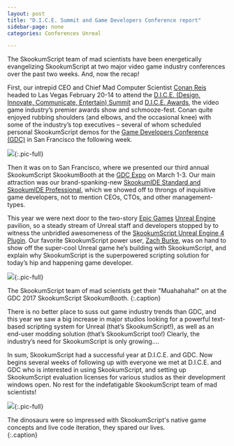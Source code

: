 ```yaml
---
layout: post
title: "D.I.C.E. Summit and Game Developers Conference report"
sidebar-page: none
categories: Conferences Unreal

---
```


The SkookumScript team of mad scientists have been energetically evangelizing SkookumScript at two major video game industry conferences over the past two weeks. And, now the recap!

First, our intrepid CEO and Chief Mad Computer Scientist <a href="/about/team/#conan-reis">Conan Reis</a> headed to Las Vegas February 20-14 to attend the <a href="http://www.dicesummit.org/">D.I.C.E. (Design, Innovate, Communicate, Entertain) Summit</a> and <a href="http://www.interactive.org/">D.I.C.E. Awards</a>, the video game industry’s premier awards show and schmooze-fest. Conan quite enjoyed rubbing shoulders (and elbows, and the occasional knee) with some of the industry’s top executives – several of whom scheduled personal SkookumScript demos for the <a href="http://www.gdconf.com/">Game Developers Conference (GDC)</a> in San Francisco the following week.

![](/images/blog/2017-03-06_dice-gdc-logos.jpg){:.pic-full}

Then it was on to San Francisco, where we presented our third annual SkookumScript SkookumBooth at the <a href="http://www.gdconf.com/expo/">GDC Expo</a> on March 1-3. Our main attraction was our brand-spanking-new <a href="/blog/2017/02-27-skookumide-new-look/">SkookumIDE Standard and SkookumIDE Professional</a>, which we showed off to throngs of inquisitive game developers, not to mention CEOs, CTOs, and other management-types. 

This year we were next door to the two-story <a href="https://epicgames.com/">Epic Games</a> <a href="https://www.unrealengine.com/">Unreal Engine</a> pavilion, so a steady stream of Unreal staff and developers stopped by to witness the unbridled awesomeness of the <a href="/unreal/">SkookumScript Unreal Engine 4 Plugin</a>. Our favorite SkookumScript power user, <a href="http://error454.com/">Zach Burke</a>, was on hand to show off the super-cool Unreal game he’s building with SkookumScript, and explain why SkookumScript is the superpowered scripting solution for today’s hip and happening game developer.

![](/images/blog/2017-03-06_GDC2017booth.jpg){:.pic-full}

The SkookumScript team of mad scientists get their "Muahahaha!" on at the GDC 2017 SkookumScript SkookumBooth.
{:.caption}

There is no better place to suss out game industry trends than GDC, and this year we saw a big increase in major studios looking for a powerful text-based scripting system for Unreal (that’s SkookumScript!), as well as an end-user modding solution (that’s SkookumScript too!) Clearly, the industry’s need for SkookumScript is only growing....

In sum, SkookumScript had a successful year at D.I.C.E. and GDC. Now begins several weeks of following up with everyone we met at D.I.C.E. and GDC who is interested in using SkookumScript, and setting up SkookumScript evaluation licenses for various studios as their development windows open. No rest for the indefatigable SkookumScript team of mad scientists!

![](/images/blog/2017-03-06_GDC2017-boothaction2.jpg){:.pic-full}

The dinosaurs were so impressed with SkookumScript's native game concepts and live code iteration, they spared our lives.  
{:.caption}
